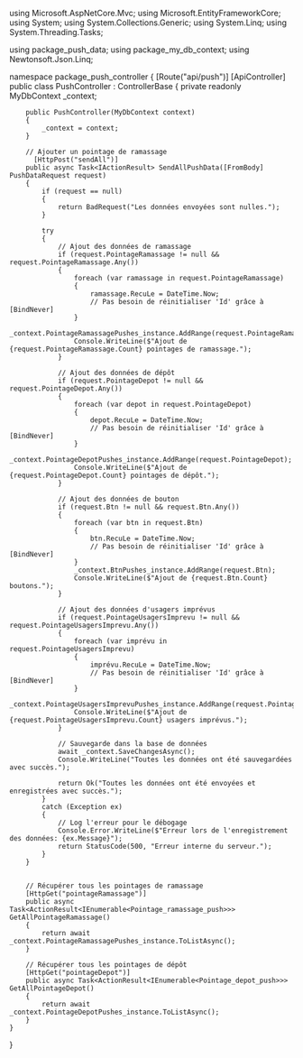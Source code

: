 using Microsoft.AspNetCore.Mvc;
using Microsoft.EntityFrameworkCore;
using System;
using System.Collections.Generic;
using System.Linq;
using System.Threading.Tasks;

using package_push_data;
using package_my_db_context;
using Newtonsoft.Json.Linq;

namespace package_push_controller
{
    [Route("api/push")]
    [ApiController]
    public class PushController : ControllerBase
    {
        private readonly MyDbContext _context;

        public PushController(MyDbContext context)
        {
            _context = context;
        }

        // Ajouter un pointage de ramassage
          [HttpPost("sendAll")]
        public async Task<IActionResult> SendAllPushData([FromBody] PushDataRequest request)
        {
            if (request == null)
            {
                return BadRequest("Les données envoyées sont nulles.");
            }

            try
            {
                // Ajout des données de ramassage
                if (request.PointageRamassage != null && request.PointageRamassage.Any())
                {
                    foreach (var ramassage in request.PointageRamassage)
                    {
                        ramassage.RecuLe = DateTime.Now;
                        // Pas besoin de réinitialiser 'Id' grâce à [BindNever]
                    }
                    _context.PointageRamassagePushes_instance.AddRange(request.PointageRamassage);
                    Console.WriteLine($"Ajout de {request.PointageRamassage.Count} pointages de ramassage.");
                }

                // Ajout des données de dépôt
                if (request.PointageDepot != null && request.PointageDepot.Any())
                {
                    foreach (var depot in request.PointageDepot)
                    {
                        depot.RecuLe = DateTime.Now;
                        // Pas besoin de réinitialiser 'Id' grâce à [BindNever]
                    }
                    _context.PointageDepotPushes_instance.AddRange(request.PointageDepot);
                    Console.WriteLine($"Ajout de {request.PointageDepot.Count} pointages de dépôt.");
                }

                // Ajout des données de bouton
                if (request.Btn != null && request.Btn.Any())
                {
                    foreach (var btn in request.Btn)
                    {
                        btn.RecuLe = DateTime.Now;
                        // Pas besoin de réinitialiser 'Id' grâce à [BindNever]
                    }
                    _context.BtnPushes_instance.AddRange(request.Btn);
                    Console.WriteLine($"Ajout de {request.Btn.Count} boutons.");
                }

                // Ajout des données d'usagers imprévus
                if (request.PointageUsagersImprevu != null && request.PointageUsagersImprevu.Any())
                {
                    foreach (var imprévu in request.PointageUsagersImprevu)
                    {
                        imprévu.RecuLe = DateTime.Now;
                        // Pas besoin de réinitialiser 'Id' grâce à [BindNever]
                    }
                    _context.PointageUsagersImprevuPushes_instance.AddRange(request.PointageUsagersImprevu);
                    Console.WriteLine($"Ajout de {request.PointageUsagersImprevu.Count} usagers imprévus.");
                }

                // Sauvegarde dans la base de données
                await _context.SaveChangesAsync();
                Console.WriteLine("Toutes les données ont été sauvegardées avec succès.");

                return Ok("Toutes les données ont été envoyées et enregistrées avec succès.");
            }
            catch (Exception ex)
            {
                // Log l'erreur pour le débogage
                Console.Error.WriteLine($"Erreur lors de l'enregistrement des données: {ex.Message}");
                return StatusCode(500, "Erreur interne du serveur.");
            }
        }


        // Récupérer tous les pointages de ramassage
        [HttpGet("pointageRamassage")]
        public async Task<ActionResult<IEnumerable<Pointage_ramassage_push>>> GetAllPointageRamassage()
        {
            return await _context.PointageRamassagePushes_instance.ToListAsync();
        }

        // Récupérer tous les pointages de dépôt
        [HttpGet("pointageDepot")]
        public async Task<ActionResult<IEnumerable<Pointage_depot_push>>> GetAllPointageDepot()
        {
            return await _context.PointageDepotPushes_instance.ToListAsync();
        }
    }
}

